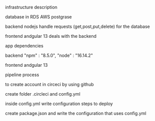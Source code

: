 

infrastructure description

database in RDS AWS postgrase 

backend nodejs handle requests (get,post,put,delete) for the database

frontend andgular 13 deals with the backend 


app dependencies
 

 backend
    "npm" : "8.5.0",
    "node" : "16.14.2"

frontend 
    andgular 13


pipeline process


to create account in circeci by using github

create folder .circleci and config.yml

inside config.yml write configuration steps to deploy

create package.json and write the configuration that uses config.yml